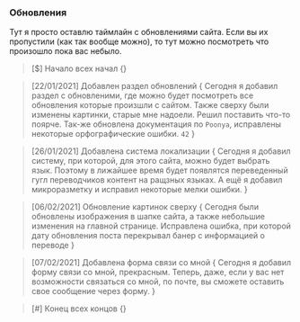 ### Обновления
Тут я просто оставлю таймлайн с обновлениями сайта. Если вы их пропустили (как так вообще можно), то тут можно посмотреть что произошло пока вас небыло.

> [$] Начало всех начал {}

> [22/01/2021] Добавлен раздел обновлений {
    Сегодня я добавил раздел с обновленими, где можно будет посмотреть все обновления которые произшли с сайтом. Также сверху были изменены картинки, старые мне надоели. Решил поставить что-то поярче. Так-же обновлена документация по `Poonya`, исправлены некоторые орфографические ошибки. `42`
}

> [26/01/2021] Добавлена система локализации {
    Сегодня я добавил систему, при которой, для этого сайта, можно будет выбрать язык. Поэтому в лижайшее время будет появлятся переведенный гугл переводчиков контент на ращзных языках. А ещё я добавил микроразметку и исправил некоторые мелки ошибки. 
}

> [06/02/2021] Обновление картинок сверху {
    Сегодня были обновлены изображения в шапке сайта, а также небольшие изменения на главной странице. Исправлена ошибка, при которой дату обновления поста перекрывал банер с информацией о переводе
}

> [07/02/2021] Добавлена форма связи со мной {
    Сегодня я добавил форму связи со мной, прекрасным. Теперь, даже, если у вас нет возможности связаться со мной, по почте, вы сможете оставить свое сообщение через форму.
}

> [#] Конец всех концов {}